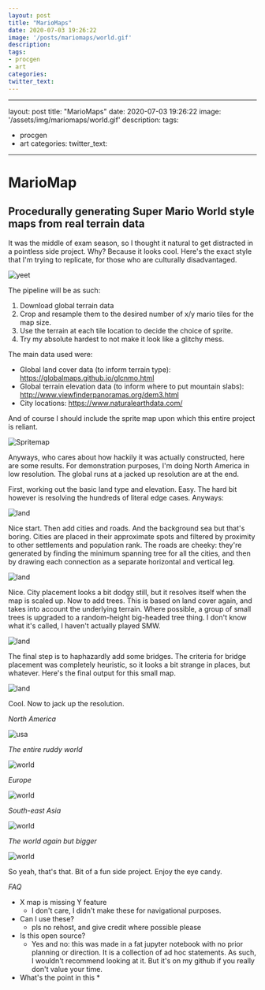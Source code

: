 ```yaml
---
layout: post
title: "MarioMaps"
date: 2020-07-03 19:26:22
image: '/posts/mariomaps/world.gif'
description:
tags:
- procgen
- art
categories:
twitter_text:
---
```

---
layout: post
title: "MarioMaps"
date: 2020-07-03 19:26:22
image: '/assets/img/mariomaps/world.gif'
description:
tags:
- procgen
- art
categories:
twitter_text:
---

# MarioMap

## Procedurally generating Super Mario World style maps from real terrain data

It was the middle of exam season, so I thought it natural to get distracted in a pointless side project. Why? Because it looks cool. Here's the exact style that I'm trying to replicate, for those who are culturally disadvantaged.

![yeet](/assets/img/mariomaps/smw_overworld.png)

The pipeline will be as such:

1. Download global terrain data
2. Crop and resample them to the desired number of x/y mario tiles for the map size.
3. Use the terrain at each tile location to decide the choice of sprite.
4. Try my absolute hardest to not make it look like a glitchy mess.

The main data used were:

* Global land cover data (to inform terrain type): https://globalmaps.github.io/glcnmo.html
* Global terrain elevation data (to inform where to put mountain slabs): http://www.viewfinderpanoramas.org/dem3.html
* City locations: https://www.naturalearthdata.com/

And of course I should include the sprite map upon which this entire project is reliant.

![Spritemap](/assets/img/mariomaps/zanzio.png)

Anyways, who cares about how hackily it was actually constructed, here are some results. For demonstration purposes, I'm doing North America in low resolution. The global runs at a jacked up resolution are at the end.

First, working out the basic land type and elevation. Easy. The hard bit however is resolving the hundreds of literal edge cases. Anyways:

![land](/assets/img/mariomaps/land_cover.png)

Nice start. Then add cities and roads. And the background sea but that's boring. Cities are placed in their approximate spots and filtered by proximity to other settlements and population rank. The roads are cheeky: they're generated by finding the minimum spanning tree for all the cities, and then by drawing each connection as a separate horizontal and vertical leg.

![land](/assets/img/mariomaps/cities_roads.png)

Nice. City placement looks a bit dodgy still, but it resolves itself when the map is scaled up. Now to add trees. This is based on land cover again, and takes into account the underlying terrain. Where possible, a group of small trees is upgraded to a random-height big-headed tree thing. I don't know what it's called, I haven't actually played SMW.

![land](/assets/img/mariomaps/trees.png)

The final step is to haphazardly add some bridges. The criteria for bridge placement was completely heuristic, so it looks a bit strange in places, but whatever. Here's the final output for this small map.

![land](/assets/img/mariomaps/final.png)

Cool. Now to jack up the resolution.

_North America_

![usa](/assets/img/mariomaps/usa.gif)

_The entire ruddy world_

![world](/assets/img/mariomaps/world.gif)

 _Europe_

![world](/assets/img/mariomaps/europe.gif)

_South-east Asia_

![world](/assets/img/mariomaps/se_asia.gif)

_The world again but bigger_

![world](/assets/img/mariomaps/mega_world.gif)

So yeah, that's that. Bit of a fun side project. Enjoy the eye candy.

*FAQ*

* X map is missing Y feature
  * I don't care, I didn't make these for navigational purposes.
* Can I use these?
  * pls no rehost, and give credit where possible please
* Is this open source?
  * Yes and no: this was made in a fat jupyter notebook with no prior planning or direction. It is a collection of ad hoc statements. As such, I wouldn't recommend looking at it. But it's on my github if you really don't value your time.
* What's the point in this
  *    




